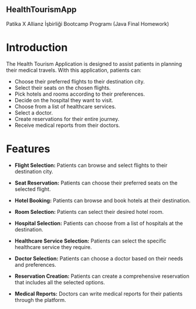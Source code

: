 ## HealthTourismApp
Patika X Allianz İşbirliği Bootcamp Programı (Java Final Homework)

# Introduction
The Health Tourism Application is designed to assist patients in planning their medical travels. With this application, patients can:
- Choose their preferred flights to their destination city.
- Select their seats on the chosen flights.
- Pick hotels and rooms according to their preferences.
- Decide on the hospital they want to visit.
- Choose from a list of healthcare services.
- Select a doctor.
- Create reservations for their entire journey.
- Receive medical reports from their doctors.

# Features
- **Flight Selection:** Patients can browse and select flights to their destination city.

- **Seat Reservation:** Patients can choose their preferred seats on the selected flight.

- **Hotel Booking:** Patients can browse and book hotels at their destination.

- **Room Selection:** Patients can select their desired hotel room.

- **Hospital Selection:** Patients can choose from a list of hospitals at the destination.

- **Healthcare Service Selection:** Patients can select the specific healthcare service they require.

- **Doctor Selection:** Patients can choose a doctor based on their needs and preferences.

- **Reservation Creation:** Patients can create a comprehensive reservation that includes all the selected options.

- **Medical Reports:** Doctors can write medical reports for their patients through the platform.
